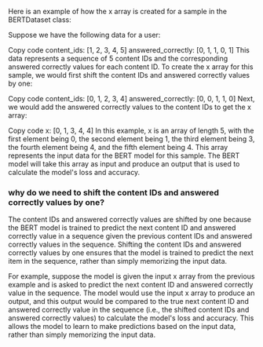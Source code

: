 Here is an example of how the x array is created for a sample in the BERTDataset class:

Suppose we have the following data for a user:

Copy code
content_ids: [1, 2, 3, 4, 5]
answered_correctly: [0, 1, 1, 0, 1]
This data represents a sequence of 5 content IDs and the corresponding answered correctly values for each content ID. To create the x array for this sample, we would first shift the content IDs and answered correctly values by one:

Copy code
content_ids: [0, 1, 2, 3, 4]
answered_correctly: [0, 0, 1, 1, 0]
Next, we would add the answered correctly values to the content IDs to get the x array:

Copy code
x: [0, 1, 3, 4, 4]
In this example, x is an array of length 5, with the first element being 0, the second element being 1, the third element being 3, the fourth element being 4, and the fifth element being 4. This array represents the input data for the BERT model for this sample. The BERT model will take this array as input and produce an output that is used to calculate the model's loss and accuracy.


### why do we need to shift the content IDs and answered correctly values by one?
The content IDs and answered correctly values are shifted by one because the BERT model is trained to predict the next content ID and answered correctly value in a sequence given the previous content IDs and answered correctly values in the sequence. Shifting the content IDs and answered correctly values by one ensures that the model is trained to predict the next item in the sequence, rather than simply memorizing the input data.

For example, suppose the model is given the input x array from the previous example and is asked to predict the next content ID and answered correctly value in the sequence. The model would use the input x array to produce an output, and this output would be compared to the true next content ID and answered correctly value in the sequence (i.e., the shifted content IDs and answered correctly values) to calculate the model's loss and accuracy. This allows the model to learn to make predictions based on the input data, rather than simply memorizing the input data.
